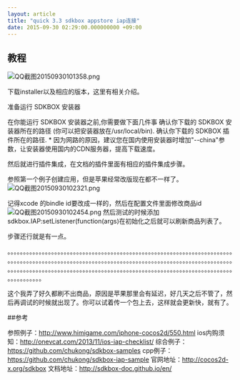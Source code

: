 ```yaml
---
layout: article
title: "quick 3.3 sdkbox appstore iap连接"
date: 2015-09-30 02:29:00.000000000 +09:00
---
```


## 教程

![QQ截图20150930101358.png](https://o8ekw8sx0.qnssl.com/upload/201509/hxYk8AZGLdJqsZZ6iEiIm99nYFSRKsD8.png "QQ截图20150930101358.png")

下载installer以及相应的版本，这里有相关介绍。

准备运行 SDKBOX 安装器

在你能运行 SDKBOX 安装器之前,你需要做下面几件事 确认你下载的 SDKBOX 安装器所在的路径 (你可以把安装器放在/usr/local/bin). 确认你下载的 SDKBOX 插件所在的路径. * 因为网路的原因，建议您在国内使用安装器时增加"--china"参数，让安装器使用国内的CDN服务器，提高下载速度。

然后就进行插件集成，在文档的插件里面有相应的插件集成步骤。

参照第一个例子创建应用，但是苹果经常改版现在都不一样了。
![QQ截图20150930102321.png](https://o8ekw8sx0.qnssl.com/upload/201509/zLmBy6Apq46-ihvIW1zDndIO_tuJNQV5.png "QQ截图20150930102321.png")

记得xcode 的bindle id要改成一样的，然后在配置文件里面修改商品id
![QQ截图20150930102454.png](https://o8ekw8sx0.qnssl.com/upload/201509/wJS5m_zj927IDxqlW48GWTAbDSJ03QAd.png "QQ截图20150930102454.png")
然后测试的时候添加sdkbox.IAP:setListener(function(args)在初始化之后就可以刷新商品列表了。

步骤还行就是有一点。

。。。。。。。。。。。。。。。。。。。。。。。。。。。。。。。。。。。。。。。。。。。。。。。。。。。。。。。。。。。。。。。。。。。。。。。。。。。。。。。。。。。。。。。。。。。。。。。。。。。。。。。。。。。。。。。。。。。。。。。。。。。。。。。。。。。。。。。。。。。。。。。。。。。。。。。。。。。。。。。。。。。。。。。。。。。。。。。。。。。。。。。。。。。。。。。。。。。。。。。。。。。。。。。。。。。。。。。。。。。。。。。。。。。

这个我弄了好久都刷不出商品，原因是苹果那里会有延迟，好几天之后不管了，然后再调试的时候就出现了。你可以试着传一个包上去，这样就会更新快，就有了。

##参考

参照例子：http://www.himigame.com/iphone-cocos2d/550.html
ios内购须知：http://onevcat.com/2013/11/ios-iap-checklist/
综合例子：https://github.com/chukong/sdkbox-samples
cpp例子：https://github.com/chukong/sdkbox-iap-sample
官网地址：http://cocos2d-x.org/sdkbox
文档地址：http://sdkbox-doc.github.io/en/
